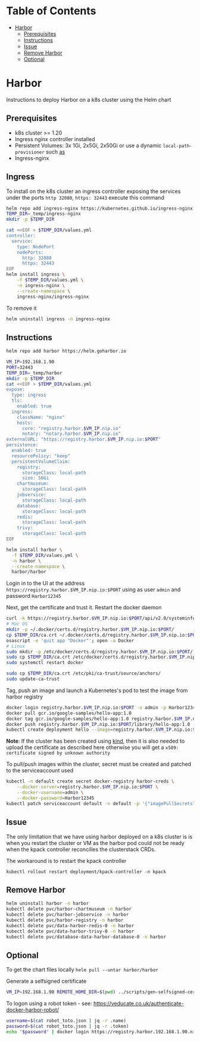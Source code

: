 Table of Contents
=================

* [Harbor](#harbor)
    * [Prerequisites](#prerequisites)
    * [Instructions](#instructions)
    * [Issue](#issue)
    * [Remove Harbor](#remove-harbor)
    * [Optional](#optional)

# Harbor

Instructions to deploy Harbor on a k8s cluster using the Helm chart

## Prerequisites

- k8s cluster >= 1.20
- Ingress nginx controller installed
- Persistent Volumes: 3x 1Gi, 2x5Gi, 2x50Gi or use a dynamic `local-path-provisioner` such [as](https://github.com/rancher/local-path-provisioner/) 
- Ingress-nginx

## Ingress

To install on the k8s cluster an ingress controller exposing the services under the ports `http 32080`, `https: 32443` execute this command
```bash
helm repo add ingress-nginx https://kubernetes.github.io/ingress-nginx
TEMP_DIR=_temp/ingress-nginx
mkdir -p $TEMP_DIR

cat <<EOF > $TEMP_DIR/values.yml
controller:
  service:
    type: NodePort
    nodePorts:
      http: 32080
      https: 32443
EOF
helm install ingress \
    -f $TEMP_DIR/values.yml \
    -n ingress-nginx \
    --create-namespace \
    ingress-nginx/ingress-nginx
```
To remove it
```bash
helm uninstall ingress -n ingress-nginx
```

## Instructions

```bash
helm repo add harbor https://helm.goharbor.io

VM_IP=192.168.1.90
PORT=32443
TEMP_DIR=_temp/harbor
mkdir -p $TEMP_DIR
cat <<EOF > $TEMP_DIR/values.yml
expose:
  type: ingress
  tls:
    enabled: true
  ingress:
    className: "nginx"
    hosts:
      core: "registry.harbor.$VM_IP.nip.io"
      notary: "notary.harbor.$VM_IP.nip.io"
externalURL: "https://registry.harbor.$VM_IP.nip.io:$PORT"
persistence:
  enabled: true
  resourcePolicy: "keep"
  persistentVolumeClaim:
    registry:
      storageClass: local-path
      size: 50Gi
    chartmuseum:
      storageClass: local-path
    jobservice:
      storageClass: local-path  
    database:
      storageClass: local-path  
    redis:
      storageClass: local-path
    trivy:
      storageClass: local-path  
EOF

helm install harbor \
  -f $TEMP_DIR/values.yml \
  -n harbor \
  --create-namespace \
  harbor/harbor
```
Login in to the UI at the address `https://registry.harbor.$VM_IP.nip.io:$PORT` using as user `admin` and password `Harbor12345`

Next, get the certificate and trust it. Restart the docker daemon
```bash
curl -k https://registry.harbor.$VM_IP.nip.io:$PORT/api/v2.0/systeminfo/getcert > $TEMP_DIR/ca.crt
# Mac OS
mkdir -p ~/.docker/certs.d/registry.harbor.$VM_IP.nip.io:$PORT/
cp $TEMP_DIR/ca.crt ~/.docker/certs.d/registry.harbor.$VM_IP.nip.io:$PORT/
osascript -e 'quit app "Docker"'; open -a Docker
# Linux
sudo mkdir -p /etc/docker/certs.d/registry.harbor.$VM_IP.nip.io:$PORT/
sudo cp $TEMP_DIR/ca.crt /etc/docker/certs.d/registry.harbor.$VM_IP.nip.io:$PORT/
sudo systemctl restart docker

sudo cp $TEMP_DIR/ca.crt /etc/pki/ca-trust/source/anchors/
sudo update-ca-trust
```
Tag, push an image and launch a Kubernetes's pod to test the image from harbor registry
```bash
docker login registry.harbor.$VM_IP.nip.io:$PORT -u admin -p Harbor12345
docker pull gcr.io/google-samples/hello-app:1.0
docker tag gcr.io/google-samples/hello-app:1.0 registry.harbor.$VM_IP.nip.io:$PORT/library/hello-app:1.0
docker push registry.harbor.$VM_IP.nip.io:$PORT/library/hello-app:1.0
kubectl create deployment hello --image=registry.harbor.$VM_IP.nip.io:$PORT/library/hello-app:1.0
```
**Note**: If the cluster has been created using [kind](https://kind.sigs.k8s.io/docs/user/private-registries/), then it is also needed to upload the certificate as described here otherwise you will get a `x509: certificate signed by unknown authority`

To pull/push images within the cluster, secret must be created and patched to the serviceaccount used
```bash
kubectl -n default create secret docker-registry harbor-creds \
    --docker-server=registry.harbor.$VM_IP.nip.io:$PORT \
    --docker-username=admin \
    --docker-password=Harbor12345
kubectl patch serviceaccount default -n default -p '{"imagePullSecrets": [{"name": "harbor-creds"}]}'
```

## Issue

The only limitation that we have using harbor deployed on a k8s cluster is is when you restart the cluster or VM as the harbor pod could not be ready when the kpack controller reconcilles the clusterstack CRDs. 

The workaround is to restart the kpack controller
```
kubectl rollout restart deployment/kpack-controller -n kpack
```

## Remove Harbor

```bash
helm uninstall harbor -n harbor
kubectl delete pvc/harbor-chartmuseum -n harbor
kubectl delete pvc/harbor-jobservice -n harbor
kubectl delete pvc/harbor-registry -n harbor
kubectl delete pvc/data-harbor-redis-0 -n harbor
kubectl delete pvc/data-harbor-trivy-0 -n harbor
kubectl delete pvc/database-data-harbor-database-0 -n harbor
```

## Optional

To get the chart files locally
`helm pull --untar harbor/harbor`

Generate a selfsigned certificate
```bash
VM_IP=192.168.1.90 REMOTE_HOME_DIR=$(pwd) ../scripts/gen-selfsigned-cert.sh
```
To logon using a robot token - see: https://veducate.co.uk/authenticate-docker-harbor-robot/
```bash
username=$(cat robot_toto.json | jq -r .name)
password=$(cat robot_toto.json | jq -r .token)
echo "$password" | docker login https://registry.harbor.192.168.1.90.nip.io --username "$username" --password-stdin
```
